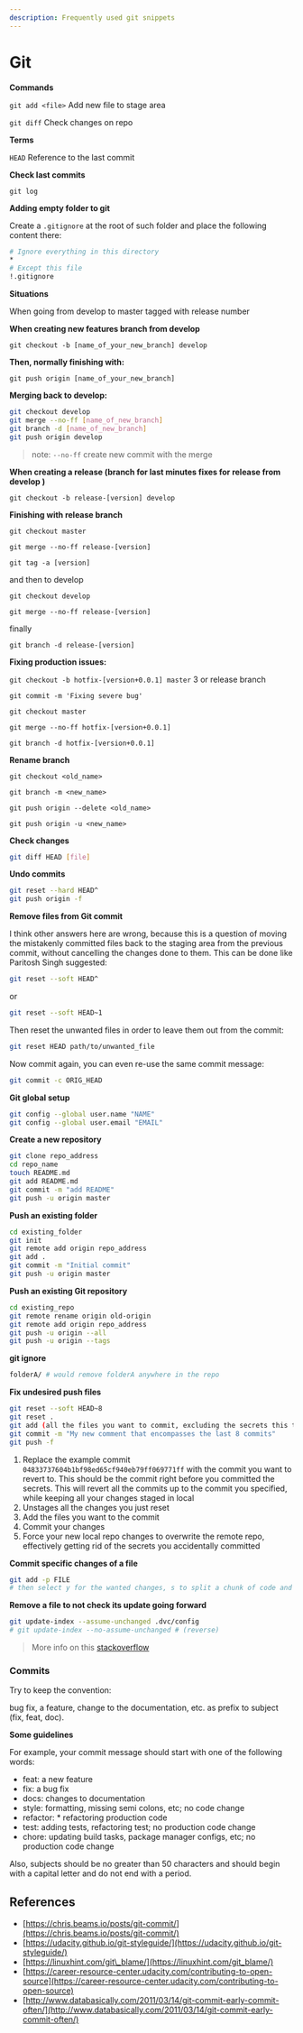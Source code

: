 ```yaml
---
description: Frequently used git snippets
---
```


# Git

**Commands**

`git add <file>` Add new file to stage area

`git diff` Check changes on repo

**Terms**

`HEAD` Reference to the last commit

**Check last commits**

`git log`

**Adding empty folder to git**

Create a `.gitignore` at the root of such folder and place the following content there:

```bash
# Ignore everything in this directory
*
# Except this file
!.gitignore
```

**Situations**

When going from develop to master tagged with release number

**When creating new features branch from develop**

`git checkout -b [name_of_your_new_branch] develop`

**Then, normally finishing with:**

`git push origin [name_of_your_new_branch]`

**Merging back to develop:**

```bash
git checkout develop
git merge --no-ff [name_of_new_branch]
git branch -d [name_of_new_branch]
git push origin develop
```

> note: `--no-ff` create new commit with the merge

**When creating a release \(branch for last minutes fixes for release from develop \)**

`git checkout -b release-[version] develop`

**Finishing with release branch**

`git checkout master`

`git merge --no-ff release-[version]`

`git tag -a [version]`

and then to develop

`git checkout develop`

`git merge --no-ff release-[version]`

finally

`git branch -d release-[version]`

**Fixing production issues:**

`git checkout -b hotfix-[version+0.0.1] master` 3 or release branch

`git commit -m 'Fixing severe bug'`

`git checkout master`

`git merge --no-ff hotfix-[version+0.0.1]`

`git branch -d hotfix-[version+0.0.1]`

**Rename branch**

`git checkout <old_name>`

`git branch -m <new_name>`

`git push origin --delete <old_name>`

`git push origin -u <new_name>`

**Check changes**

```bash
git diff HEAD [file]
```

**Undo commits**

```bash
git reset --hard HEAD^
git push origin -f
```

**Remove files from Git commit**

I think other answers here are wrong, because this is a question of moving the mistakenly committed files back to the staging area from the previous commit, without cancelling the changes done to them. This can be done like Paritosh Singh suggested:

```bash
git reset --soft HEAD^
```

or

```bash
git reset --soft HEAD~1
```

Then reset the unwanted files in order to leave them out from the commit:

```bash
git reset HEAD path/to/unwanted_file
```

Now commit again, you can even re-use the same commit message:

```bash
git commit -c ORIG_HEAD
```

**Git global setup**

```bash
git config --global user.name "NAME"
git config --global user.email "EMAIL"
```

**Create a new repository**

```bash
git clone repo_address
cd repo_name
touch README.md
git add README.md
git commit -m "add README"
git push -u origin master
```

**Push an existing folder**

```bash
cd existing_folder
git init
git remote add origin repo_address
git add .
git commit -m "Initial commit"
git push -u origin master
```

**Push an existing Git repository**

```bash
cd existing_repo
git remote rename origin old-origin
git remote add origin repo_address
git push -u origin --all
git push -u origin --tags
```

**git ignore**

```bash
folderA/ # would remove folderA anywhere in the repo
```

**Fix undesired push files**

```bash
git reset --soft HEAD~8
git reset .
git add (all the files you want to commit, excluding the secrets this time)
git commit -m "My new comment that encompasses the last 8 commits"
git push -f
```

1. Replace the example commit `04833737604b1bf98ed65cf940eb79ff069771ff` with the commit you want to revert to. This should be the commit right before you committed the secrets. This will revert all the commits up to the commit you specified, while keeping all your changes staged in local
2. Unstages all the changes you just reset
3. Add the files you want to the commit
4. Commit your changes
5. Force your new local repo changes to overwrite the remote repo, effectively getting rid of the secrets you accidentally committed

**Commit specific changes of a file**

```bash
git add -p FILE
# then select y for the wanted changes, s to split a chunk of code and n/q to skip or quit the process
```

**Remove a file to not check its update going forward**

```bash
git update-index --assume-unchanged .dvc/config
# git update-index --no-assume-unchanged # (reverse)
```

> More info on this [stackoverflow](https://stackoverflow.com/questions/3319479/can-i-git-commit-a-file-and-ignore-its-content-changes)

### Commits

Try to keep the convention:

bug fix, a feature, change to the documentation, etc. as prefix to subject \(fix, feat, doc\).

**Some guidelines**

For example, your commit message should start with one of the following words:

* feat: a new feature
* fix: a bug fix
* docs: changes to documentation
* style: formatting, missing semi colons, etc; no code change
* refactor: \* refactoring production code
* test: adding tests, refactoring test; no production code change
* chore: updating build tasks, package manager configs, etc; no production code change

Also, subjects should be no greater than 50 characters and should begin with a capital letter and do not end with a period.

## References

* [https://chris.beams.io/posts/git-commit/](https://chris.beams.io/posts/git-commit/)
* [https://udacity.github.io/git-styleguide/](https://udacity.github.io/git-styleguide/)
* [https://linuxhint.com/git\_blame/](https://linuxhint.com/git_blame/)
* [https://career-resource-center.udacity.com/contributing-to-open-source](https://career-resource-center.udacity.com/contributing-to-open-source)
* [http://www.databasically.com/2011/03/14/git-commit-early-commit-often/](http://www.databasically.com/2011/03/14/git-commit-early-commit-often/)

